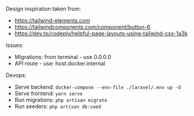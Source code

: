 Design inspiration taken from:  
- https://tailwind-elements.com
- https://tailwindcomponents.com/component/button-6
- https://dev.to/codeply/helpful-page-layouts-using-tailwind-css-1a3k

Issues:
- Migrations: from terminal - use 0.0.0.0
- API route - use: host.docker.internal

Devops:
- Serve backend: `docker-compose --env-file ./laravel/.env up -d`
- Serve frontend: `yarn serve`
- Run migrations: `php artisan migrate`
- Run seeders: `php artisan db:seed`